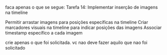 faca apenas o que se segue:
Tarefa 14: Implementar inserção de imagens na timeline

Permitir arrastar imagens para posições específicas na timeline
Criar marcadores visuais na timeline para indicar posições das imagens
Associar timestamp específico a cada imagem

crie apenas o que foi solicitada. vc nao deve fazer aquilo que nao foi solicitado